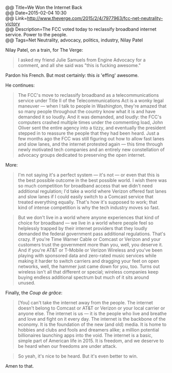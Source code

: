 @@ Title=We Won the Internet Back  
@@ Date=2015-02-04 10:30  
@@ Link=http://www.theverge.com/2015/2/4/7977963/fcc-net-neutrality-victory  
@@ Description=The FCC voted today to reclassify broadband internet service. Power to the people.  
@@ Tags=Net Neutrality, advocacy, politics, industry, Nilay Patel  

Nilay Patel, on a train, for The Verge:
>I asked my friend Julie Samuels from Engine Advocacy for a comment, and all she said was "this is fucking awesome."

Pardon his French. But most certainly: this *is* 'effing' awesome. 

He continues:
>The FCC's move to reclassify broadband as a telecommunications service under Title II of the Telecommunications Act is a wonky legal maneuver — when I talk to people in Washington, they're amazed that so many people throughout the country know what it is and have demanded it so loudly. And it was demanded, and loudly: the FCC's computers crashed multiple times under the commenting load, John Oliver sent the entire agency into a tizzy, and eventually the president stepped in to reassure the people that they had been heard. Just a few months ago the FCC was still figuring out how to allow fast lanes and slow lanes, and the internet protested again — this time through newly motivated tech companies and an entirely new constellation of advocacy groups dedicated to preserving the open internet.

More:

>I'm not saying it's a perfect system — it's not — or even that this is the best possible outcome in the best possible world. I wish there was so much competition for broadband access that we didn't need additional regulation; I'd take a world where Verizon offered fast lanes and slow lanes if I could easily switch to a Comcast service that treated everything equally. That's how it's supposed to work; that kind of intense competition is why the tech industry moves so fast.

>But we don't live in a world where anyone experiences that kind of choice for broadband — we live in a world where people feel so helplessly trapped by their internet providers that they loudly demanded the federal government pass additional regulations. That's crazy. If you're Time Warner Cable or Comcast or Verizon and your customers trust the government more than you, well, you deserve it. And if you're AT&T or T-Mobile or Verizon Wireless and you've been playing with sponsored data and zero-rated music services while making it harder to switch carriers and dragging your feet on open networks, well, the hammer just came down for you, too. Turns out wireless isn't all that different or special; wireless companies keep buying endless additional spectrum but much of it sits around unused.

Finally, the *Coup de grâce*:
>[You] can't take the internet away from the people. The internet doesn't belong to Comcast or AT&T or Verizon or your local carrier or anyone else. The internet is us — it is the people who live and breathe and love and fight on it every day. The internet is the backbone of the economy. It is the foundation of the new (and old) media. It is home to hobbies and clubs and fools and dreamers alike; a million potential billionaires launching apps into the void. The internet is a basic, simple part of American life in 2015. It is freedom, and we deserve to be heard when our freedoms are under attack.

>So yeah, it's nice to be heard. But it's even better to win.

Amen to that. 